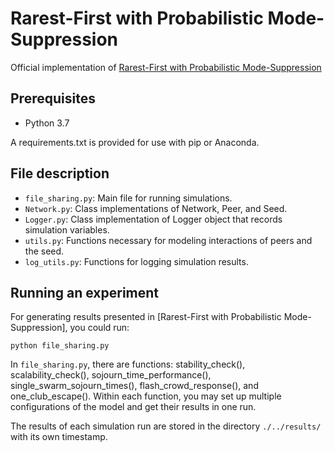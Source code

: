 # Rarest-First with Probabilistic Mode-Suppression
Official implementation of [Rarest-First with Probabilistic Mode-Suppression](https://ieeexplore.ieee.org/document/10433895?source=authoralert)

## Prerequisites
- Python 3.7

A requirements.txt is provided for use with pip or Anaconda.

## File description
- `file_sharing.py`: Main file for running simulations.
- `Network.py`: Class implementations of Network, Peer, and Seed.
- `Logger.py`: Class implementation of Logger object that records simulation variables.
- `utils.py`: Functions necessary for modeling interactions of peers and the seed.
- `log_utils.py`: Functions for logging simulation results.

## Running an experiment
For generating results presented in [Rarest-First with Probabilistic Mode-Suppression], you could run:

`python file_sharing.py`

In `file_sharing.py`, there are functions: stability_check(), scalability_check(), sojourn_time_performance(), single_swarm_sojourn_times(), flash_crowd_response(), and one_club_escape(). Within each function, you may set up multiple configurations of the model and get their results in one run.

The results of each simulation run are stored in the directory `./../results/` with its own timestamp.

